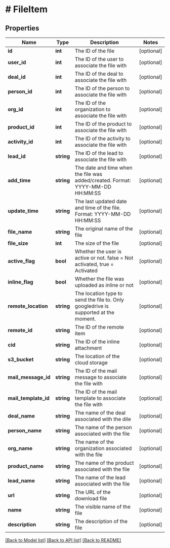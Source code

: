 # # FileItem

## Properties

Name | Type | Description | Notes
------------ | ------------- | ------------- | -------------
**id** | **int** | The ID of the file | [optional]
**user_id** | **int** | The ID of the user to associate the file with | [optional]
**deal_id** | **int** | The ID of the deal to associate the file with | [optional]
**person_id** | **int** | The ID of the person to associate the file with | [optional]
**org_id** | **int** | The ID of the organization to associate the file with | [optional]
**product_id** | **int** | The ID of the product to associate the file with | [optional]
**activity_id** | **int** | The ID of the activity to associate the file with | [optional]
**lead_id** | **string** | The ID of the lead to associate the file with | [optional]
**add_time** | **string** | The date and time when the file was added/created. Format: YYYY-MM-DD HH:MM:SS | [optional]
**update_time** | **string** | The last updated date and time of the file. Format: YYYY-MM-DD HH:MM:SS | [optional]
**file_name** | **string** | The original name of the file | [optional]
**file_size** | **int** | The size of the file | [optional]
**active_flag** | **bool** | Whether the user is active or not. false &#x3D; Not activated, true &#x3D; Activated | [optional]
**inline_flag** | **bool** | Whether the file was uploaded as inline or not | [optional]
**remote_location** | **string** | The location type to send the file to. Only googledrive is supported at the moment. | [optional]
**remote_id** | **string** | The ID of the remote item | [optional]
**cid** | **string** | The ID of the inline attachment | [optional]
**s3_bucket** | **string** | The location of the cloud storage | [optional]
**mail_message_id** | **string** | The ID of the mail message to associate the file with | [optional]
**mail_template_id** | **string** | The ID of the mail template to associate the file with | [optional]
**deal_name** | **string** | The name of the deal associated with the dile | [optional]
**person_name** | **string** | The name of the person associated with the file | [optional]
**org_name** | **string** | The name of the organization associated with the file | [optional]
**product_name** | **string** | The name of the product associated with the file | [optional]
**lead_name** | **string** | The name of the lead associated with the file | [optional]
**url** | **string** | The URL of the download file | [optional]
**name** | **string** | The visible name of the file | [optional]
**description** | **string** | The description of the file | [optional]

[[Back to Model list]](../README.md#documentation-for-models) [[Back to API list]](../README.md#documentation-for-api-endpoints) [[Back to README]](../README.md)
